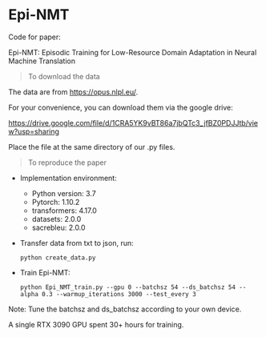 # Epi-NMT
Code for paper:

Epi-NMT: Episodic Training for Low-Resource Domain Adaptation in Neural Machine Translation

> To download the data

The data are from https://opus.nlpl.eu/. 

For your convenience, you can download them via the google drive: 

https://drive.google.com/file/d/1CRA5YK9vBT86a7jbQTc3_jfBZ0PDJJtb/view?usp=sharing

Place the file at the same directory of our .py files.

> To reproduce the paper

  - Implementation environment: 
    - Python version: 3.7
    - Pytorch: 1.10.2
    - transformers: 4.17.0
    - datasets: 2.0.0
    - sacrebleu: 2.0.0

  - Transfer data from txt to json, run:
  
        python create_data.py 
      
  - Train Epi-NMT:
  
        python Epi_NMT_train.py --gpu 0 --batchsz 54 --ds_batchsz 54 --alpha 0.3 --warmup_iterations 3000 --test_every 3
      
  Note: Tune the batchsz and ds_batchsz according to your own device.
  
   A single RTX 3090 GPU spent 30+ hours for training. 
    
